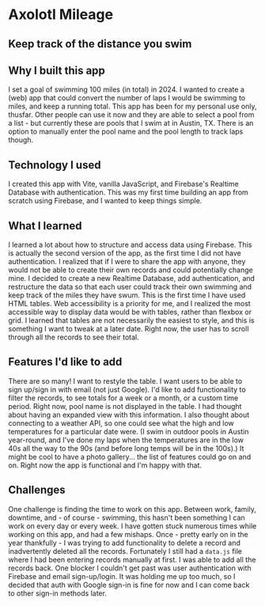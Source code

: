 # Axolotl Mileage
## Keep track of the distance you swim

## Why I built this app
I set a goal of swimming 100 miles (in total) in 2024. I wanted to create a (web) app that could convert the number of laps I would be swimming to miles, and keep a running total. This app has been for my personal use only, thusfar. Other people can use it now and they are able to select a pool from a list - but currently these are pools that I swim at in Austin, TX. There is an option to manually enter the pool name and the pool length to track laps though.

## Technology I used
I created this app with Vite, vanilla JavaScript, and Firebase's Realtime Database with authentication. This was my first time building an app from scratch using Firebase, and I wanted to keep things simple.

## What I learned
I learned a lot about how to structure and access data using Firebase. This is actually the second version of the app, as the first time I did not have authentication. I realized that if I were to share the app with anyone, they would not be able to create their own records and could potentially change mine. I decided to create a new Realtime Database, add authentication, and restructure the data so that each user could track their own swimming and keep track of the miles they have swum.
This is the first time I have used HTML tables. Web accessibility is a priority for me, and I realized the most accessible way to display data would be with tables, rather than flexbox or grid. I learned that tables are not necessarily the easiest to style, and this is something I want to tweak at a later date. Right now, the user has to scroll through all the records to see their total.

## Features I'd like to add
There are so many! I want to restyle the table. I want users to be able to sign up/sign in with email (not just Google). I'd like to add functionality to filter the records, to see totals for a week or a month, or a custom time period. Right now, pool name is not displayed in the table. I had thought about having an expanded view with this information. I also thought about connecting to a weather API, so one could see what the high and low temperatures for a particular date were. (I swim in outdoor pools in Austin year-round, and I've done my laps when the temperatures are in the low 40s all the way to the 90s (and before long temps will be in the 100s).) It might be cool to have a photo gallery... the list of features could go on and on. Right now the app is functional and I'm happy with that.

## Challenges
One challenge is finding the time to work on this app. Between work, family, downtime, and - of course - swimming, this hasn't been something I can work on every day or every week. I have gotten stuck numerous times while working on this app, and had a few mishaps. Once - pretty early on in the year thankfully - I was trying to add functionality to delete a record and inadvertently deleted all the records. Fortunately I still had a `data.js` file where I had been entering records manually at first. I was able to add all the records back. One blocker I couldn't get past was user authentication with Firebase and email sign-up/login. It was holding me up too much, so I decided that auth with Google sign-in is fine for now and I can come back to other sign-in methods later. 

